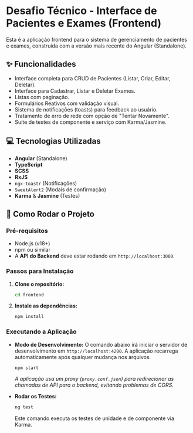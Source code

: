 # Desafio Técnico - Interface de Pacientes e Exames (Frontend)

Esta é a aplicação frontend para o sistema de gerenciamento de pacientes e exames, construída com a versão mais recente do Angular (Standalone).

## ✨ Funcionalidades

-   Interface completa para CRUD de Pacientes (Listar, Criar, Editar, Deletar).
-   Interface para Cadastrar, Listar e Deletar Exames.
-   Listas com paginação.
-   Formulários Reativos com validação visual.
-   Sistema de notificações (toasts) para feedback ao usuário.
-   Tratamento de erro de rede com opção de "Tentar Novamente".
-   Suíte de testes de componente e serviço com Karma/Jasmine.

## 💻 Tecnologias Utilizadas

-   **Angular** (Standalone)
-   **TypeScript**
-   **SCSS**
-   **RxJS**
-   `ngx-toastr` (Notificações)
-   `SweetAlert2` (Modais de confirmação)
-   **Karma** & **Jasmine** (Testes)

## 🚀 Como Rodar o Projeto

### Pré-requisitos
-   Node.js (v18+)
-   npm ou similar
-   A **API do Backend** deve estar rodando em `http://localhost:3000`.

### Passos para Instalação

1.  **Clone o repositório:**
    ```bash
    cd frontend
    ```

2.  **Instale as dependências:**
    ```bash
    npm install
    ```

### Executando a Aplicação

- **Modo de Desenvolvimento:**
    O comando abaixo irá iniciar o servidor de desenvolvimento em `http://localhost:4200`. A aplicação recarrega automaticamente após qualquer mudança nos arquivos.
    ```bash
    npm start
    ```
    *A aplicação usa um proxy (`proxy.conf.json`) para redirecionar as chamadas de API para o backend, evitando problemas de CORS.*

- **Rodar os Testes:**
    ```bash
    ng test
    ```
    Este comando executa os testes de unidade e de componente via Karma.